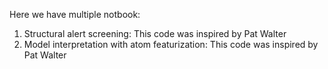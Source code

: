 Here we have multiple notbook: 
1. Structural alert screening: This code was inspired by Pat Walter
2. Model interpretation with atom featurization: This code was inspired by Pat Walter

